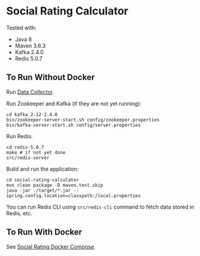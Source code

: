 # Social Rating Calculator

Tested with:
* Java 8
* Maven 3.6.3
* Kafka 2.4.0
* Redis 5.0.7

## To Run Without Docker

Run [Data Collector](https://github.com/yaskovdev/data-collector).

Run Zookeeper and Kafka (if they are not yet running):
```
cd kafka_2.12-2.4.0
bin/zookeeper-server-start.sh config/zookeeper.properties
bin/kafka-server-start.sh config/server.properties
```

Run Redis:
```
cd redis-5.0.7
make # if not yet done
src/redis-server
```

Build and run the application:
```
cd social-rating-calculator
mvn clean package -D maven.test.skip
java -jar ./target/*.jar --spring.config.location=classpath:/local.properties
```

You can run Redis CLI using `src/redis-cli` command to fetch data stored in Redis, etc.

## To Run With Docker

See [Social Rating Docker Compose](https://github.com/yaskovdev/social-rating-docker-compose).
